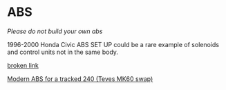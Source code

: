 # ABS

_Please do not build your own abs_

1996-2000 Honda Civic ABS SET UP could be a rare example of solenoids and control units not in the same body.

[broken link](http://info.3dmmotorsport.com/mk60-motorsport-abs-standalone-guide)

[Modern ABS for a tracked 240 (Teves MK60 swap)](https://forums.turbobricks.com/showthread.php?t=344953)
